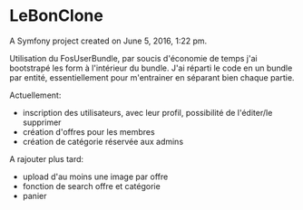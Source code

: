 LeBonClone
==========

A Symfony project created on June 5, 2016, 1:22 pm.

Utilisation du FosUserBundle, par soucis d'économie de temps j'ai bootstrapé les form à l'intérieur du bundle.
J'ai réparti le code en un bundle par entité, essentiellement pour m'entrainer en séparant bien chaque partie.


Actuellement:

- inscription des utilisateurs, avec leur profil, possibilité de l'éditer/le supprimer
- création d'offres pour les membres
- création de catégorie réservée aux admins

A rajouter plus tard:

- upload d'au moins une image par offre
- fonction de search offre et catégorie
- panier

